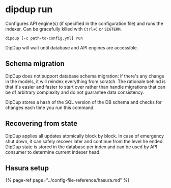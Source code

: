 # dipdup run

Configures API engine\(s\) \(if specified in the configuration file\) and runs the indexer. Can be gracefully killed with `Ctrl+C` or `SIGTERM`.

```text
dipdup [-c path-to-config.yml] run
```

DipDup will wait until database and API engines are accessible.

## Schema migration

DipDup does not support database schema migration: if there's any change in the models, it will reindex everything from scratch. The rationale behind is that it's easier and faster to start over rather than handle migrations that can be of arbitrary complexity and do not guarantee data consistency.

DipDup stores a hash of the SQL version of the DB schema and checks for changes each time you run this command.

## Recovering from state

DipDup applies all updates atomically block by block. In case of emergency shut down, it can safely recover later and continue from the level he ended. DipDup state is stored in the database per index and can be used by API consumer to determine current indexer head.

## Hasura setup



{% page-ref page="../config-file-reference/hasura.md" %}





